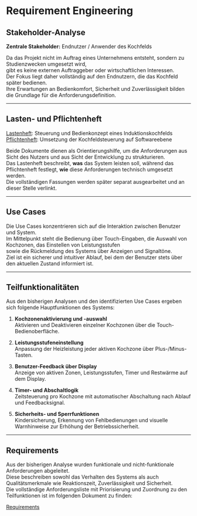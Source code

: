 # Requirement Engineering

## Stakeholder-Analyse

**Zentrale Stakeholder:** Endnutzer / Anwender des Kochfelds

Da das Projekt nicht im Auftrag eines Unternehmens entsteht, sondern zu Studienzwecken umgesetzt wird,  
gibt es keine externen Auftraggeber oder wirtschaftlichen Interessen.  
Der Fokus liegt daher vollständig auf den Endnutzern, die das Kochfeld später bedienen.  
Ihre Erwartungen an Bedienkomfort, Sicherheit und Zuverlässigkeit bilden die Grundlage für die Anforderungsdefinition.

---

## Lasten- und Pflichtenheft

[Lastenheft](https://github.com/andrefuchs3/Software-Engineering-Induktionskochfeld-Kochfeldsteuerung/blob/main/docs/referenziert/Requirement_Engineering/Lastenheft.md): Steuerung und Bedienkonzept eines Induktionskochfelds  
[Pflichtenheft](https://github.com/andrefuchs3/Software-Engineering-Induktionskochfeld-Kochfeldsteuerung/blob/main/docs/referenziert/Requirement_Engineering/Pflichtenheft.md): Umsetzung der Kochfeldsteuerung auf Softwareebene  

Beide Dokumente dienen als Orientierungshilfe, um die Anforderungen aus Sicht des Nutzers und aus Sicht der Entwicklung zu strukturieren.  
Das Lastenheft beschreibt, **was** das System leisten soll, während das Pflichtenheft festlegt, **wie** diese Anforderungen technisch umgesetzt werden.  
Die vollständigen Fassungen werden später separat ausgearbeitet und an dieser Stelle verlinkt.

---

## Use Cases

Die Use Cases konzentrieren sich auf die Interaktion zwischen Benutzer und System.  
Im Mittelpunkt steht die Bedienung über Touch-Eingaben, die Auswahl von Kochzonen, das Einstellen von Leistungsstufen  
sowie die Rückmeldung des Systems über Anzeigen und Signaltöne.  
Ziel ist ein sicherer und intuitiver Ablauf, bei dem der Benutzer stets über den aktuellen Zustand informiert ist.

---

## Teilfunktionalitäten

Aus den bisherigen Analysen und den identifizierten Use Cases ergeben sich folgende Hauptfunktionen des Systems:

1. **Kochzonenaktivierung und -auswahl**  
   Aktivieren und Deaktivieren einzelner Kochzonen über die Touch-Bedienoberfläche.

2. **Leistungsstufeneinstellung**  
   Anpassung der Heizleistung jeder aktiven Kochzone über Plus-/Minus-Tasten.

3. **Benutzer-Feedback über Display**  
   Anzeige von aktiven Zonen, Leistungsstufen, Timer und Restwärme auf dem Display.

4. **Timer- und Abschaltlogik**  
   Zeitsteuerung pro Kochzone mit automatischer Abschaltung nach Ablauf und Feedbacksignal.

5. **Sicherheits- und Sperrfunktionen**  
   Kindersicherung, Erkennung von Fehlbedienungen und visuelle Warnhinweise zur Erhöhung der Betriebssicherheit.

---

## Requirements

Aus der bisherigen Analyse wurden funktionale und nicht-funktionale Anforderungen abgeleitet.  
Diese beschreiben sowohl das Verhalten des Systems als auch Qualitätsmerkmale wie Reaktionszeit, Zuverlässigkeit und Sicherheit.  
Die vollständige Anforderungsliste mit Priorisierung und Zuordnung zu den Teilfunktionen ist im folgenden Dokument zu finden:

[Requirements](https://github.com/andrefuchs3/Software-Engineering-Induktionskochfeld-Kochfeldsteuerung/blob/main/docs/Requirements.md)

